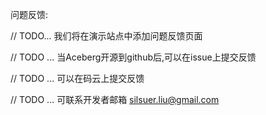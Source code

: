 

问题反馈:

// TODO...  我们将在演示站点中添加问题反馈页面

// TODO ... 当Aceberg开源到github后,可以在issue上提交反馈

// TODO ... 可以在码云上提交反馈

// TODO ... 可联系开发者邮箱  silsuer.liu@gmail.com

